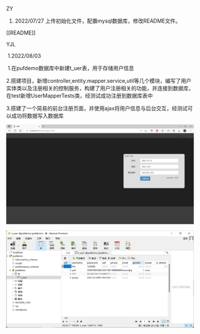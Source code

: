 ZY
1. 2022/07/27
上传初始化文件，配置mysql数据库，修改README文件。

[[README]]

YJL

​	1.2022/08/03

​		1.在pufdemo数据库中新建t_uer表，用于存储用户信息

​		2.搭建项目，新增controller,entity.mapper.service,util等几个模块，编写了用户实体类以及注册相关的控制服务，构建了用户注册相关的功能，并连接到数据库，在test新增UserMapperTests类，经测试成功注册到数据库表中

​		3.搭建了一个简易的前台注册页面，并使用ajax将用户信息与后台交互，经测试可以成功将数据写入数据库

![1](imgs/1.png)

![2](imgs/2.png)